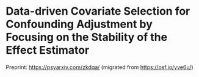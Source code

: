 #  Data-driven Covariate Selection for Confounding Adjustment by Focusing on the Stability of the Effect Estimator

Preprint: https://psyarxiv.com/zkdqa/ (migrated from https://osf.io/yve6u/)